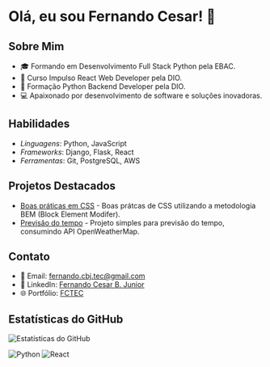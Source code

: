 # Olá, eu sou Fernando Cesar! 👋

## Sobre Mim
- 🎓 Formando em Desenvolvimento Full Stack Python pela EBAC.
- 🚀 Curso Impulso React Web Developer pela DIO.
- 🐍 Formação Python Backend Developer pela DIO.
- 💻 Apaixonado por desenvolvimento de software e soluções inovadoras.

## Habilidades
- *Linguagens*: Python, JavaScript
- *Frameworks*: Django, Flask, React
- *Ferramentas*: Git, PostgreSQL, AWS

## Projetos Destacados
- [Boas práticas em CSS](https://github.com/Fernando-Psy/BEM.git) - Boas prátcas de CSS utilizando a metodologia BEM (Block Element Modifer).
- [Previsão do tempo](https://github.com/Fernando-Psy/previsao_do_tempo.git) - Projeto simples para previsão do tempo, consumindo API OpenWeatherMap.

## Contato
- 📧 Email: fernando.cbj.tec@gmail.com
- 🔗 LinkedIn: [Fernando Cesar B. Junior](https://br.linkedin.com/in/fernando-cesar-botelho-junior)
- 🌐 Portfólio: [FCTEC](https://fctec.dev.com)

## Estatísticas do GitHub
![Estatísticas do GitHub](https://github-readme-stats.vercel.app/api?username=Fernando-Psy&show_icons=true&theme=radical)

![Python](https://img.shields.io/badge/Python-3776AB?style=for-the-badge&logo=python&logoColor=white)
![React](https://img.shields.io/badge/React-20232A?style=for-the-badge&logo=react&logoColor=61DAFB)
<!---
Fernando-cbj-Tec/Fernando-cbj-Tec is a ✨ special ✨ repository because its README.md (this file) appears on your GitHub profile.
You can click the Preview link to take a look at your changes.
--->
<!--
**Fernando-Psy/Fernando-Psy** is a ✨ _special_ ✨ repository because its `README.md` (this file) appears on your GitHub profile.

Here are some ideas to get you started:

- 🔭 I’m currently working on ...
- 🌱 I’m currently learning ...
- 👯 I’m looking to collaborate on ...
- 🤔 I’m looking for help with ...
- 💬 Ask me about ...
- 📫 How to reach me: ...
- 😄 Pronouns: ...
- ⚡ Fun fact: ...
-->
